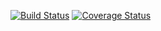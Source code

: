 [![Build Status](https://travis-ci.com/kuuselaaaaa/laboratory_work2.svg?branch=main)](https://travis-ci.com/kuuselaaaaa/laboratory_work2)
[![Coverage Status](https://coveralls.io/repos/github/kuuselaaaaa/laboratory_work2/badge.svg?branch=main)](https://coveralls.io/github/kuuselaaaaa/laboratory_work2?branch=main)
